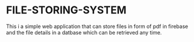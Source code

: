 # FILE-STORING-SYSTEM
This i a simple web application that can store files in form of pdf  in firebase and the file details in a datbase which can be retrieved any time.
